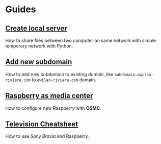 # Guides

## [**Create local server**](create-local-server)

How to share files between two computer on same network with simple temporary network with Python.

## [**Add new subdomain**](add-new-subdomain)

How to add new subdomain to existing domain, like `subdomain.ewilan-riviere.com` to `ewilan-riviere.com` domain.

## [**Raspberry as media center**](raspberry-as-media-center)

How to configure new Raspberry with **OSMC**.

## [**Television Cheatsheet**](television-cheatsheet)

How to use *Sony Bravia* and Raspberry.
